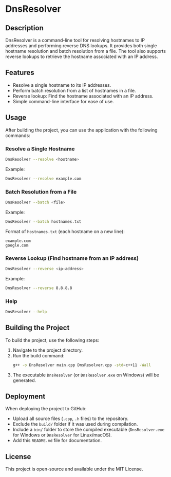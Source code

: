 # DnsResolver

## Description
DnsResolver is a command-line tool for resolving hostnames to IP addresses and performing reverse DNS lookups. It provides both single hostname resolution and batch resolution from a file. The tool also supports reverse lookups to retrieve the hostname associated with an IP address.

## Features
- Resolve a single hostname to its IP addresses.
- Perform batch resolution from a list of hostnames in a file.
- Reverse lookup: Find the hostname associated with an IP address.
- Simple command-line interface for ease of use.

## Usage
After building the project, you can use the application with the following commands:

### Resolve a Single Hostname
```sh
DnsResolver --resolve <hostname>
```
Example:
```sh
DnsResolver --resolve example.com
```

### Batch Resolution from a File
```sh
DnsResolver --batch <file>
```
Example:
```sh
DnsResolver --batch hostnames.txt
```
Format of `hostnames.txt` (each hostname on a new line):
```
example.com
google.com
```

### Reverse Lookup (Find hostname from an IP address)
```sh
DnsResolver --reverse <ip-address>
```
Example:
```sh
DnsResolver --reverse 8.8.8.8
```

### Help
```sh
DnsResolver --help
```

## Building the Project
To build the project, use the following steps:

1. Navigate to the project directory.
2. Run the build command:
   ```sh
   g++ -o DnsResolver main.cpp DnsResolver.cpp -std=c++11 -Wall
   ```
3. The executable `DnsResolver` (or `DnsResolver.exe` on Windows) will be generated.

## Deployment
When deploying the project to GitHub:
- Upload all source files (`.cpp`, `.h` files) to the repository.
- Exclude the `build/` folder if it was used during compilation.
- Include a `bin/` folder to store the compiled executable (`DnsResolver.exe` for Windows or `DnsResolver` for Linux/macOS).
- Add this `README.md` file for documentation.

## License
This project is open-source and available under the MIT License.

